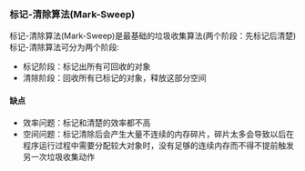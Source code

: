 ### 标记-清除算法(Mark-Sweep) ###
标记-清除算法(Mark-Sweep)是最基础的垃圾收集算法(两个阶段：先标记后清楚)
标记-清除算法可分为两个阶段:
* 标记阶段：标记出所有可回收的对象
* 清除阶段：回收所有已标记的对象，释放这部分空间

#### 缺点 ####
* 效率问题：标记和清楚的效率都不高
* 空间问题：标记清除后会产生大量不连续的内存碎片，碎片太多会导致以后在程序运行过程中需要分配较大对象时，没有足够的连续内存而不得不提前触发另一次垃圾收集动作